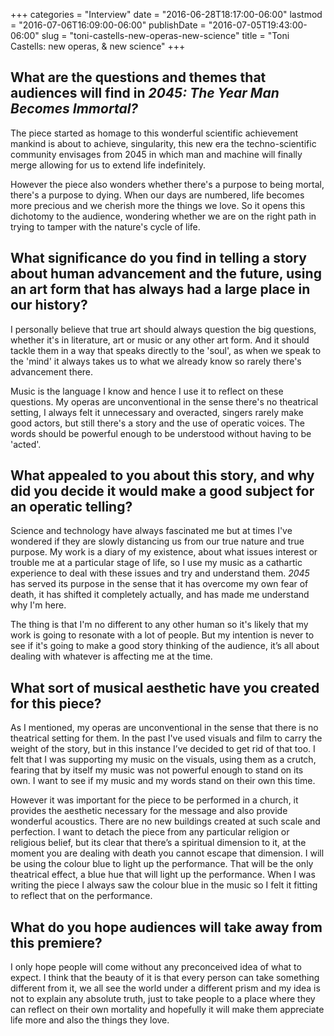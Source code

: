 +++
categories = "Interview"
date = "2016-06-28T18:17:00-06:00"
lastmod = "2016-07-06T16:09:00-06:00"
publishDate = "2016-07-05T19:43:00-06:00"
slug = "toni-castells-new-operas-new-science"
title = "Toni Castells: new operas, &amp; new science"
+++

## What are the questions and themes that audiences will find in *2045: The Year Man Becomes Immortal?*

The piece started as homage to this wonderful scientific achievement mankind is about to achieve, singularity, this new era the techno-scientific community envisages from 2045 in which man and machine will finally merge allowing for us to extend life indefinitely. 

However the piece also wonders whether there's a purpose to being mortal, there's a purpose to dying. When our days are numbered, life becomes more precious and we cherish more the things we love. So it opens this dichotomy to the audience, wondering whether we are on the right path in trying to tamper with the nature's cycle of life.

## What significance do you find in telling a story about human advancement and the future, using an art form that has always had a large place in our history?

I personally believe that true art should always question the big questions, whether it's in literature, art or music or any other art form. And it should tackle them in a way that speaks directly to the 'soul', as when we speak to the 'mind' it always takes us to what we already know so rarely there's advancement there. 

Music is the language I know and hence I use it to reflect on these questions. My operas are unconventional in the sense there's no theatrical setting, I always felt it unnecessary and overacted, singers rarely make good actors, but still there's a story and the use of operatic voices. The words should be powerful enough to be understood without having to be 'acted'.

## What appealed to you about this story, and why did you decide it would make a good subject for an operatic telling?

Science and technology have always fascinated me but at times I've wondered if they are slowly distancing us from our true nature and true purpose. My work is a diary of my existence, about what issues interest or trouble me at a particular stage of life, so I use my music as a cathartic experience to deal with these issues and try and understand them. *2045* has served its purpose in the sense that it has overcome my own fear of death, it has shifted it completely actually, and has made me understand why I'm here. 

The thing is that I'm no different to any other human so it's likely that my work is going to resonate with a lot of people. But my intention is never to see if it's going to make a good story thinking of the audience, it’s all about dealing with whatever is affecting me at the time.

## What sort of musical aesthetic have you created for this piece?

As I mentioned, my operas are unconventional in the sense that there is no theatrical setting for them. In the past I've used visuals and film to carry the weight of the story, but in this instance I’ve decided to get rid of that too. I felt that I was supporting my music on the visuals, using them as a crutch, fearing that by itself my music was not powerful enough to stand on its own. I want to see if my music and my words stand on their own this time. 

However it was important for the piece to be performed in a church, it provides the aesthetic necessary for the message and also provide wonderful acoustics. There are no new buildings created at such scale and perfection. I want to detach the piece from any particular religion or religious belief, but its clear that there’s a spiritual dimension to it, at the moment you are dealing with death you cannot escape that dimension. I will be using the colour blue to light up the performance. That will be the only theatrical effect, a blue hue that will light up the performance. When I was writing the piece I always saw the colour blue in the music so I felt it fitting to reflect that on the performance.

## What do you hope audiences will take away from this premiere?

I only hope people will come without any preconceived idea of what to expect. I think that the beauty of it is that every person can take something different from it, we all see the world under a different prism and my idea is not to explain any absolute truth, just to take people to a place where they can reflect on their own mortality and hopefully it will make them appreciate life more and also the things they love.
